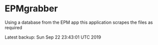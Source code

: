 # EPMgrabber
Using a database from the EPM app this application scrapes the files as required


Latest backup: Sun Sep 22 23:43:01 UTC 2019
